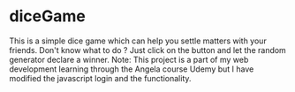 # diceGame
This is a simple dice game which can help you settle matters with your friends. Don't know what to do ? Just click on the button and let the random generator declare a winner. Note: This project is a part of my web development learning through the Angela course Udemy but I have modified the javascript login and the functionality.
